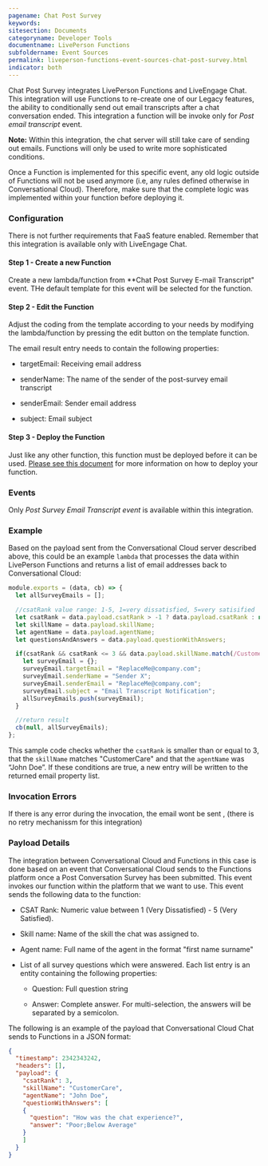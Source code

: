 ```yaml
---
pagename: Chat Post Survey
keywords:
sitesection: Documents
categoryname: Developer Tools
documentname: LivePerson Functions
subfoldername: Event Sources
permalink: liveperson-functions-event-sources-chat-post-survey.html
indicator: both
---
```


Chat Post Survey integrates LivePerson Functions and LiveEngage Chat. This integration will use Functions to re-create one of our Legacy features, the ability to conditionally send out email transcripts after a chat conversation ended. This integration a function will be invoke only for  *Post email transcript* event.

**Note:** Within this integration, the chat server will still take care of sending out emails. Functions will only be used to write more sophisticated conditions.

<div class="important">Once a Function is implemented for this specific event, any old logic outside of Functions will not be used anymore (i.e, any rules defined otherwise in Conversational Cloud). Therefore, make sure that the complete logic was implemented within your function before deploying it.</div>

### Configuration

There is not further requirements that FaaS feature enabled. Remember that this integration is available only with LiveEngage Chat.

#### Step 1 - Create a new Function

Create a new lambda/function from **Chat Post Survey E-mail Transcript" event. THe default template for this event will be selected for the function.

#### Step 2 - Edit the Function

Adjust the coding from the template according to your needs by modifying the lambda/function by pressing the edit button on the template function.

The email result entry needs to contain the following properties:

* targetEmail: Receiving email address

* senderName: The name of the sender of the post-survey email transcript

* senderEmail: Sender email address

* subject: Email subject

#### Step 3 - Deploy the Function

Just like any other function, this function must be deployed before it can be used. [Please see this document](liveperson-functions-getting-started-your-first-function.html#deploy) for more information on how to deploy your function. 
### Events

Only *Post Survey Email Transcript event* is available within this integration.

### Example

Based on the payload sent from the Conversational Cloud server described above, this could be an example `lambda` that processes the data within LivePerson Functions and returns a list of email addresses back to Conversational Cloud:

```javascript
module.exports = (data, cb) => {
  let allSurveyEmails = [];

  //csatRank value range: 1-5, 1=very dissatisfied, 5=very satisified
  let csatRank = data.payload.csatRank > -1 ? data.payload.csatRank : null;
  let skillName = data.payload.skillName;
  let agentName = data.payload.agentName;
  let questionsAndAnswers = data.payload.questionWithAnswers;

  if(csatRank && csatRank <= 3 && data.payload.skillName.match(/CustomerCare/i) !== null && data.payload.agentName.match(/John Doe/i) !== null){
    let surveyEmail = {};
    surveyEmail.targetEmail = "ReplaceMe@company.com";
    surveyEmail.senderName = "Sender X";
    surveyEmail.senderEmail = "ReplaceMe@company.com";
    surveyEmail.subject = "Email Transcript Notification";
    allSurveyEmails.push(surveyEmail);
  }

  //return result
  cb(null, allSurveyEmails);
};
```

This sample code checks whether the `csatRank` is smaller than or equal to 3, that the `skillName` matches "CustomerCare" and that the `agentName` was “John Doe”. If these conditions are true, a new entry will be written to the returned email property list.

### Invocation Errors

If there is any error during the invocation, the email wont be sent , (there is no retry mechanissm for this integration)

### Payload Details

The integration between Conversational Cloud and Functions in this case is done based on an event that Conversational Cloud sends to the Functions platform once a Post Conversation Survey has been submitted. This event invokes our function within the platform that we want to use. This event sends the following data to the function:

* CSAT Rank: Numeric value between 1 (Very Dissatisfied) - 5 (Very Satisfied).

* Skill name: Name of the skill the chat was assigned to.

* Agent name: Full name of the agent in the format "first name surname"

* List of all survey questions which were answered. Each list entry is an entity containing the following properties:

    * Question: Full question string

    * Answer: Complete answer. For multi-selection, the answers will be separated by a semicolon.

The following is an example of the payload that Conversational Cloud Chat sends to Functions in a JSON format:

```json
{
  "timestamp": 2342343242,
  "headers": [],
  "payload": {
    "csatRank": 3,
    "skillName": "CustomerCare",
    "agentName": "John Doe",
    "questionWithAnswers": [
    {
      "question": "How was the chat experience?",
      "answer": "Poor;Below Average"
    }
    ]
  }
}
```
